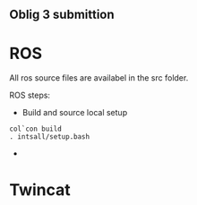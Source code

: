 ## Oblig 3 submittion

# ROS
All ros source files are availabel in the src folder. 

ROS steps:
- Build and source local setup
```
col`con build
. intsall/setup.bash
```
-

# Twincat

